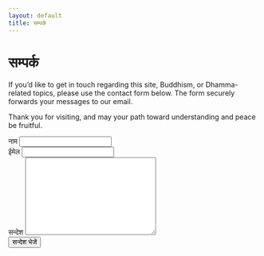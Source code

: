```yaml
---
layout: default
title: सम्पर्क
---
```


<div id="contact">
  <h1 class="pageTitle">सम्पर्क</h1>
  <div class="contactContent">
  <p>If you’d like to get in touch regarding this site, Buddhism, or Dhamma-related topics, please use the contact form below. The form securely forwards your messages to our email.</p>
  
  <p>Thank you for visiting, and may your path toward understanding and peace be fruitful.</p>
  </div>
  <form action="https://formspree.io/xaywnoyk" method="POST">
    <label for="name">नाम</label>
    <input type="text" id="name" name="name" maxlength="20" class="full-width" required><br>
    <label for="email">ईमेल</label>
    <input type="email" id="email" name="_replyto" maxlength="80" class="full-width" required><br>
    <label for="message">सन्देश</label>
    <textarea name="message" id="message" cols="30" rows="10" maxlength="500" class="full-width" required></textarea><br>
    <input type="submit" value="सन्देश भेजें" class="button">
  </form>
</div>
